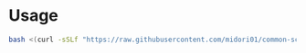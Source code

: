 # Usage
```bash
bash <(curl -sSLf "https://raw.githubusercontent.com/midori01/common-scripts/main/tcping/tcping.sh")
```
